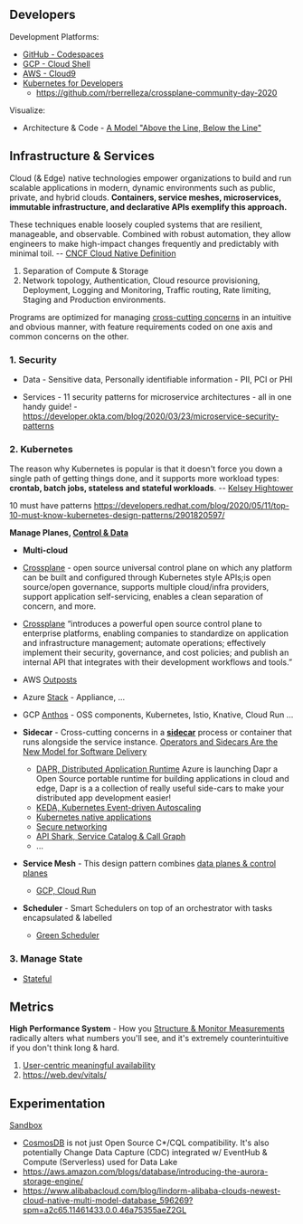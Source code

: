 ## Developers
  
Development Platforms:
* [GitHub - Codespaces](https://github.com/features/codespaces)
* [GCP - Cloud Shell](https://cloud.google.com/blog/products/gcp/introducing-google-cloud-shels-new-code-editor)
* [AWS - Cloud9](https://aws.amazon.com/cloud9/)
* [Kubernetes for Developers](https://okteto.com/)
  * https://github.com/rberrelleza/crossplane-community-day-2020

Visualize:
* Architecture & Code - [A Model "Above the Line, Below the Line"](https://queue.acm.org/detail.cfm?id=3380777)

## Infrastructure & Services
Cloud (& Edge) native technologies empower organizations to build and run scalable applications in modern, dynamic environments such as public, private, and hybrid clouds. **Containers, service meshes, microservices, immutable infrastructure, and declarative APIs exemplify this approach.**

These techniques enable loosely coupled systems that are resilient, manageable, and observable. Combined with robust automation, they allow engineers to make high-impact changes frequently and predictably with minimal toil.
-- [CNCF Cloud Native Definition](https://www.cncf.io/)

1. Separation of Compute & Storage
2. Network topology, Authentication, Cloud resource provisioning, Deployment, Logging and Monitoring, Traffic routing, Rate limiting, Staging and Production environments.

Programs are optimized for managing [cross-cutting concerns](https://dl.acm.org/doi/pdf/10.1145/3190508.3190526) in an intuitive and obvious manner, with feature requirements coded on one axis and common concerns on the other.

### 1. Security

* Data - Sensitive data, Personally identifiable information - PII, PCI or PHI 

* Services - 11 security patterns for microservice architectures - all in one handy guide! - https://developer.okta.com/blog/2020/03/23/microservice-security-patterns

### 2. Kubernetes
The reason why Kubernetes is popular is that it doesn't force you down a single path of getting things done, and it supports more workload types: **crontab, batch jobs, stateless and stateful workloads**. -- [Kelsey Hightower](https://www.infoq.com/podcasts/kubernetes-event-driven-architecture/)

10 must have patterns https://developers.redhat.com/blog/2020/05/11/top-10-must-know-kubernetes-design-patterns/2901820597/ 

**Manage Planes, [Control & Data](http://brooker.co.za/blog/2019/03/17/control.html)**

* **Multi-cloud**
 * [Crossplane](https://crossplane.io) - open source universal control plane on which any platform can be built and configured through Kubernetes style APIs;is open source/open governance, supports multiple cloud/infra providers, support application self-servicing, enables a clean separation of concern, and more.
  
 * [Crossplane](https://github.com/crossplane/crossplane) “introduces a powerful open source control plane to enterprise platforms, enabling companies to standardize on application and infrastructure management; automate operations; effectively implement their security, governance, and cost policies; and publish an internal API that integrates with their development workflows and tools.”

  * AWS [Outposts](https://aws.amazon.com/outposts/)
  * Azure [Stack](https://azure.microsoft.com/en-us/overview/azure-stack/) - Appliance, ...
  * GCP [Anthos](https://inthecloud.withgoogle.com/content-anthos/dl-cd.html) - OSS components, Kubernetes, Istio, Knative, Cloud Run ...

* **Sidecar** - Cross-cutting concerns in a [**sidecar**](https://microservices.io/patterns/deployment/sidecar.html) process or container that runs alongside the service instance. [Operators and Sidecars Are the New Model for Software Delivery](https://thenewstack.io/operators-and-sidecars-are-the-new-model-for-software-delivery/)
  
  * [DAPR, Distributed Application Runtime](https://dapr.io/)
Azure is launching Dapr a Open Source portable runtime for building applications in cloud and edge, Dapr is a a collection of really useful side-cars to make your distributed app development easier!
  * [KEDA, Kubernetes Event-driven Autoscaling](https://keda.sh)
  * [Kubernetes native applications](https://operatorhub.io)
  * [Secure networking](https://www.projectcalico.org)
  * [API Shark, Service Catalog & Call Graph](https://www.cloudvector.com/api-shark/)
  * ...
  
* **Service Mesh** - This design pattern combines [data planes & control planes](https://blog.envoyproxy.io/service-mesh-data-plane-vs-control-plane-2774e720f7fc)
  * [GCP, Cloud Run](https://cloud.google.com/run/)
  
* **Scheduler** - Smart Schedulers on top of an orchestrator with tasks encapsulated & labelled
  * [Green Scheduler](https://blog.google/inside-google/infrastructure/data-centers-work-harder-sun-shines-wind-blows/)
    
### 3. Manage State

* [Stateful](https://github.com/ankumar/Architecture/blob/master/Patterns/Stateful.md)
  
## Metrics
**High Performance System** - How you [Structure & Monitor Measurements](https://www.youtube.com/watch?v=lJ8ydIuPFeU) radically alters what numbers you'll see, and it's extremely counterintuitive if you don't think long & hard.
 1. [User-centric meaningful availability](https://www.usenix.org/system/files/nsdi20spring_hauer_prepub.pdf)
 2. https://web.dev/vitals/
 
 ## Experimentation
 
 [Sandbox](Sandbox.md)
 
  * [CosmosDB](https://docs.microsoft.com/en-us/azure/cosmos-db/) is not just Open Source C*/CQL compatibility. It's also potentially Change Data Capture (CDC) integrated w/ EventHub & Compute (Serverless) used for Data Lake
  * https://aws.amazon.com/blogs/database/introducing-the-aurora-storage-engine/
  * https://www.alibabacloud.com/blog/lindorm-alibaba-clouds-newest-cloud-native-multi-model-database_596269?spm=a2c65.11461433.0.0.46a75355aeZ2GL

